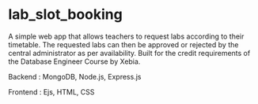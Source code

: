 # lab_slot_booking
A simple web app that allows teachers to request labs according to their timetable.  The requested labs can then be approved or rejected by the central administrator as per availability. Built for the credit requirements of the Database Engineer Course by Xebia.

Backend : MongoDB, Node.js, Express.js

Frontend : Ejs, HTML, CSS
